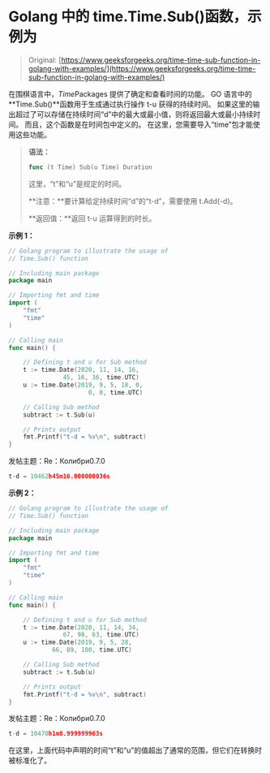 # Golang 中的 time.Time.Sub()函数，示例为

> Original: [https://www.geeksforgeeks.org/time-time-sub-function-in-golang-with-examples/](https://www.geeksforgeeks.org/time-time-sub-function-in-golang-with-examples/)

在围棋语言中，*Time*Packages 提供了确定和查看时间的功能。 GO 语言中的**Time.Sub()**函数用于生成通过执行操作 t-u 获得的持续时间。 如果这里的输出超过了可以存储在持续时间“d”中的最大或最小值，则将返回最大或最小持续时间。 而且，这个函数是在时间包中定义的。 在这里，您需要导入“time”包才能使用这些功能。

> **语法：**
> 
> ```go
> func (t Time) Sub(u Time) Duration
> 
> ```
> 
> 这里，“t”和“u”是规定的时间。
> 
> **注意：**要计算给定持续时间“d”的“t-d”，需要使用 t.Add(-d)。
> 
> **返回值：**返回 t-u 运算得到的时长。

**示例 1：**

```go
// Golang program to illustrate the usage of
// Time.Sub() function

// Including main package
package main

// Importing fmt and time
import (
    "fmt"
    "time"
)

// Calling main
func main() {

    // Defining t and u for Sub method
    t := time.Date(2020, 11, 14, 16,
               45, 16, 36, time.UTC)
    u := time.Date(2019, 9, 5, 18, 0,
                      0, 0, time.UTC)

    // Calling Sub method
    subtract := t.Sub(u)

    // Prints output
    fmt.Printf("t-d = %v\n", subtract)
}
```

发帖主题：Re：Колибри0.7.0

```go
t-d = 10462h45m16.000000036s

```

**示例 2：**

```go
// Golang program to illustrate the usage of
// Time.Sub() function

// Including main package
package main

// Importing fmt and time
import (
    "fmt"
    "time"
)

// Calling main
func main() {

    // Defining t and u for Sub method
    t := time.Date(2020, 11, 14, 34, 
               67, 98, 63, time.UTC)
    u := time.Date(2019, 9, 5, 28, 
            66, 89, 100, time.UTC)

    // Calling Sub method
    subtract := t.Sub(u)

    // Prints output
    fmt.Printf("t-d = %v\n", subtract)
}
```

发帖主题：Re：Колибри0.7.0

```go
t-d = 10470h1m8.999999963s

```

在这里，上面代码中声明的时间“t”和“u”的值超出了通常的范围，但它们在转换时被标准化了。